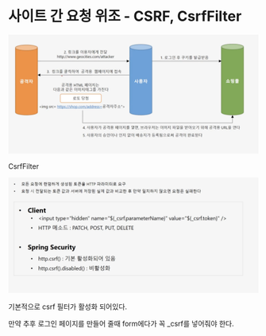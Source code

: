 # 사이트 간 요청 위조 - CSRF, CsrfFilter

![](../../../../.gitbook/assets/2020-10-10-9.15.22.png)

CsrfFilter

![](../../../../.gitbook/assets/2020-10-10-9.19.16.png)

기본적으로 csrf 필터가 활성화 되어있다.

만약 추후 로그인 페이지를 만들어 줄때 form에다가 꼭 \_csrf를 넣어줘야 한다.

